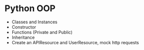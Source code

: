 # Python OOP

* Classes and Instances
* Constructor
* Functions (Private and Public)
* Inheritance
* Create an APIResource and UserResource, mock http requests